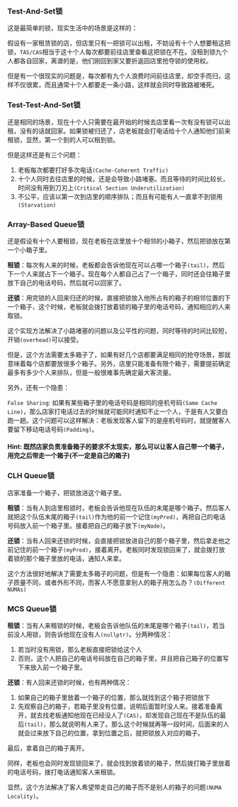 ### Test-And-Set锁

这是最简单的锁，现实生活中的场景是这样的：

假设有一家租赁锁的店，但店里只有一把锁可以出租，不妨设有十个人想要租这把锁，`TAS/CAS`相当于这十个人每次都要前往店里查看这把锁在不在。没租到锁九个人都各自回家，离谱的是，他们刚回到家又要折返回店里抢夺锁的使用权。

但是有一个很现实的问题是，每次都有九个人浪费时间前往店里，却空手而归，这样不仅很累，而且通常十个人都要走一条小路，这样就会同时导致路被堵死。

### Test-Test-And-Set锁

还是相同的场景，现在十个人只需要在最开始的时候去店里看一次有没有锁可以出租，没有的话就回家。如果锁被归还了，店老板就会打电话给十个人通知他们前来租锁，显然，第一个到的人可以租到锁。

但是这样还是有三个问题：

1. 老板每次都要打好多次电话`(Cache-Coherent Traffic)`
2. 十个人同时去往店里的时候，还是会导致小路堵塞。而且等待的时间比较长，时间没有用到刀刃上`(Critical Section Underutilization)`
3. 不公平，应该以第一次到店里的顺序排队；而且有可能有人一直拿不到锁用`(Starvation)`

### Array-Based Queue锁

还是假设有十个人要租锁，现在老板在店里放十个相邻的小箱子，然后把锁放在第一个小箱子里。

**租锁**：每次有人来的时候，老板都会告诉他现在可以占哪一个箱子`(tail)`，然后下一个人来就占下一个箱子。现在每个人都自己占了一个箱子，同时还会往箱子里放下自己的电话号码，然后就可以回家了。

**还锁**：用完锁的人回来归还的时候，直接把锁放入他所占有的箱子的相邻位置的下一个箱子，这个时候，老板就会拨打放着锁的箱子里的电话号码，通知相应的人来取锁。

这个实现方法解决了小路堵塞的问题以及公平性的问题，同时等待的时间比较短，开销`(overhead)`可以接受。

但是，这个方法需要太多箱子了，如果有好几个店都要满足相同的抢夺场景，那就意味着每个店都要放很多个箱子。另外，店里只能准备有限个箱子，需要提前确定最多有多少个人来排队，但是一般很难事先确定最大客流量。

另外，还有一个隐患：

`False Sharing`: 如果有某些箱子里的电话号码是相同的座机号码`(Same Cache Line)`，那么店家打电话过去的时候就可能同时通知不止一个人，于是有人又要白跑一趟。这个问题可以这样解决：老板发现客人留下的是座机号码时，就提醒客人要留下移动电话号码`(Padding)`。



#### Hint: 既然店家负责准备箱子的要求不太现实，那么可以让客人自己带一个箱子，用完之后带走一个箱子(不一定是自己的箱子)

### CLH Queue锁

店家准备一个箱子，把锁放进这个箱子里。

**租锁**：当有人到店里租锁时，老板会告诉他现在队伍的末尾是哪个箱子。然后客人就把这个队伍末尾的箱子`(tail)`作为他的前一个记住`(myPred)`，再把自己的电话号码放入前一个箱子里。接着把自己的箱子放下`(myNode)`。

**还锁**：当有人回来还锁的时候，会直接把锁放进自己的那个箱子里，然后拿走他之前记住的前一个箱子`(myPred)`，接着离开。老板同时发现锁回来了，就会拨打放着锁的那个箱子里放的电话，通知人来拿。

这个方法很好地解决了需要太多箱子的问题，但是有一个隐患：如果每位客人的箱子质量不同，或者外形不同，而客人不愿意拿别人的箱子用怎么办？`(Different NUMAs)`

### MCS Queue锁

**租锁**：当有人来租锁的时候，老板会告诉他队伍的末尾是哪个箱子`(tail)`，若当前没人用锁，则告诉他现在没有人`(nullptr)`。分两种情况：

1. 若当时没有用锁，那么老板直接把锁给这个人
2. 否则，这个人把自己的电话号码放在自己的箱子里，并且把自己箱子的位置写下来放入前一个箱子里。

**还锁**：有人回来还锁的时候，也有两种情况：

1. 如果自己的箱子里放着一个箱子的位置，那么就找到这个箱子把锁放下
2. 先观察自己的箱子，若箱子里没有位置，说明后面暂时没人来。接着准备离开，就去找老板通知他现在已经没人了`(CAS)`，却发现自己现在不是队伍的最后`(tail)`，那么就说明有人来了。那么这个时候就再等一段时间，后面来的人就会过来放下自己的位置，拿到位置之后，就把锁放入对应的箱子。

最后，拿着自己的箱子离开。

同样，老板也会同时发现锁回来了，就会找到放着锁的箱子，然后拨打箱子里放着的电话号码，拨打电话通知客人来租锁。



显然，这个方法解决了客人希望带走自己的箱子而不是别人的箱子的问题`(NUMA Locality)`。

